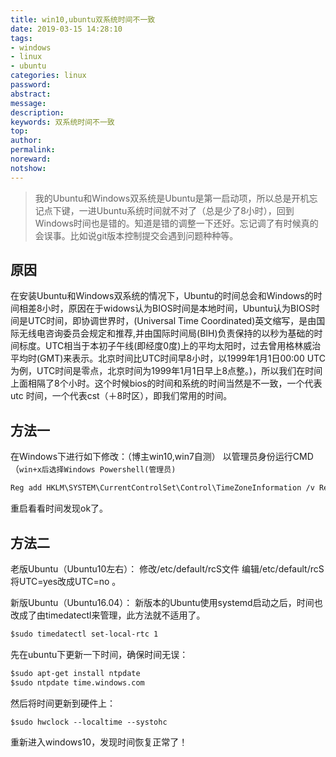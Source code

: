 ```yaml
---
title: win10,ubuntu双系统时间不一致
date: 2019-03-15 14:28:10
tags:
- windows
- linux
- ubuntu
categories: linux
password:
abstract:
message:
description:
keywords: 双系统时间不一致
top:
author:
permalink:
noreward:
notshow:
---
```


> 我的Ubuntu和Windows双系统是Ubuntu是第一启动项，所以总是开机忘记点下键，一进Ubuntu系统时间就不对了（总是少了8小时），回到Windows时间也是错的。知道是错的调整一下还好。忘记调了有时候真的会误事。比如说git版本控制提交会遇到问题种种等。

<!--more-->
## 原因
在安装Ubuntu和Windows双系统的情况下，Ubuntu的时间总会和Windows的时间相差8小时，原因在于widows认为BIOS时间是本地时间，Ubuntu认为BIOS时间是UTC时间，即协调世界时，(Universal Time Coordinated)英文缩写，是由国际无线电咨询委员会规定和推荐,并由国际时间局(BIH)负责保持的以秒为基础的时间标度。UTC相当于本初子午线(即经度0度)上的平均太阳时，过去曾用格林威治平均时(GMT)来表示。北京时间比UTC时间早8小时，以1999年1月1日00:00 UTC为例，UTC时间是零点，北京时间为1999年1月1日早上8点整。)，所以我们在时间上面相隔了8个小时。这个时候bios的时间和系统的时间当然是不一致，一个代表 utc 时间，一个代表cst（＋8时区），即我们常用的时间。

## 方法一
在Windows下进行如下修改：（博主win10,win7自测）
以管理员身份运行CMD（`win+x后选择Windows Powershell(管理员)`
```default windows cmd命令
Reg add HKLM\SYSTEM\CurrentControlSet\Control\TimeZoneInformation /v RealTimeIsUniversal /t REG_DWORD /d 1
```
重启看看时间发现ok了。

## 方法二
老版Ubuntu（Ubuntu10左右）：
修改/etc/default/rcS文件
编辑/etc/default/rcS 将UTC=yes改成UTC=no 。

新版Ubuntu（Ubuntu16.04）：
新版本的Ubuntu使用systemd启动之后，时间也改成了由timedatectl来管理，此方法就不适用了。
```default 重启完成将硬件时间UTC改为CST，双系统时间保持一致。
$sudo timedatectl set-local-rtc 1
```
先在ubuntu下更新一下时间，确保时间无误：
```default ubuntu命令
$sudo apt-get install ntpdate
$sudo ntpdate time.windows.com
```
然后将时间更新到硬件上：
```default ubuntu命令
$sudo hwclock --localtime --systohc
```
重新进入windows10，发现时间恢复正常了！
